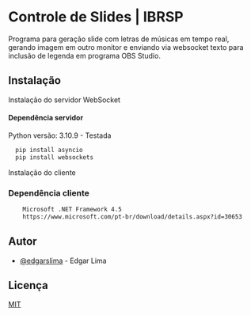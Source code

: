 
# Controle de Slides | IBRSP

Programa para geração slide com letras de músicas em tempo real, gerando imagem em outro monitor e enviando via websocket texto para inclusão de legenda em programa OBS Studio. 




## Instalação

Instalação do servidor WebSocket

#### Dependência servidor
Python versão: 3.10.9 - Testada

```bash
  pip install asyncio 
  pip install websockets
```

Instalação do cliente

### Dependência cliente

```bash
    Microsoft .NET Framework 4.5
    https://www.microsoft.com/pt-br/download/details.aspx?id=30653
```
## Autor

- [@edgarslima](https://www.github.com/edgarslima) - Edgar Lima


## Licença

[MIT](https://choosealicense.com/licenses/mit/)

